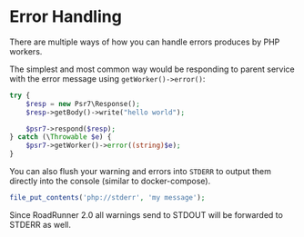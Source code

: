 # Error Handling
There are multiple ways of how you can handle errors produces by PHP workers.

The simplest and most common way would be responding to parent service with the error message using `getWorker()->error()`:

```php
try {
    $resp = new Psr7\Response();
    $resp->getBody()->write("hello world");

    $psr7->respond($resp);
} catch (\Throwable $e) {
    $psr7->getWorker()->error((string)$e);
}
```

You can also flush your warning and errors into `STDERR` to output them directly into the console (similar to docker-compose).

```php
file_put_contents('php://stderr', 'my message');
```

Since RoadRunner 2.0 all warnings send to STDOUT will be forwarded to STDERR as well.